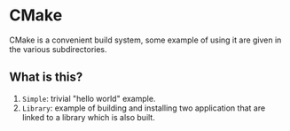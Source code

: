 # CMake

CMake is a convenient build system, some example of using it are given in the
various subdirectories.

## What is this?

1. `Simple`: trivial "hello world" example.
1. `Library`: example of building and installing two application that are
   linked to a library which is also built.
